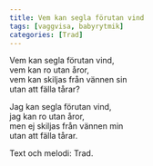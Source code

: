 ```yaml
---
title: Vem kan segla förutan vind
tags: [vaggvisa, babyrytmik]
categories: [Trad]
---
```


Vem kan segla förutan vind,  
vem kan ro utan åror,  
vem kan skiljas från vännen sin  
utan att fälla tårar?

Jag kan segla förutan vind,  
jag kan ro utan åror,  
men ej skiljas från vännen min  
utan att fälla tårar.


Text och melodi: Trad.
